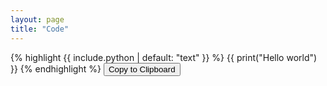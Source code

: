 ```yaml
---
layout: page
title: "Code"
---
```

<div class="code-snippet">
  {% highlight {{ include.python | default: "text" }} %}
  {{ print("Hello world") }}
  {% endhighlight %}
  <button class="copy-btn">Copy to Clipboard</button>
</div>
